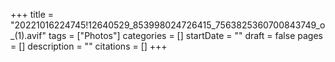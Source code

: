 +++
title = "20221016224745!12640529_853998024726415_7563825360700843749_o_(1).avif"
tags = ["Photos"]
categories = []
startDate = ""
draft = false
pages = []
description = ""
citations = []
+++

